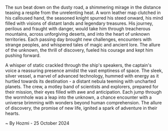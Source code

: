 
The sun beat down on the dusty road, a shimmering mirage in the distance teasing a respite from the unrelenting heat.  A worn leather map clutched in his calloused hand, the seasoned knight spurred his steed onward, his mind filled with visions of distant lands and legendary treasures.  His journey, perilous and fraught with danger, would take him through treacherous mountains, across unforgiving deserts, and into the heart of unknown territories.  Each passing day brought new challenges, encounters with strange peoples, and whispered tales of magic and ancient lore.  The allure of the unknown, the thrill of discovery, fueled his courage and kept him pushing forward.

A whisper of static crackled through the ship's speakers, the captain's voice a reassuring presence amidst the vast emptiness of space.  The sleek, silver vessel, a marvel of advanced technology, hummed with energy as it hurtled towards its destination - a distant nebula teeming with uncharted planets.  The crew, a motley band of scientists and explorers, prepared for their mission, their eyes filled with awe and anticipation.  Each jump through the wormhole was a leap into the unknown, a chance encounter with a universe brimming with wonders beyond human comprehension.  The allure of discovery, the promise of new life, ignited a spark of adventure in their hearts. 

~ By Hozmi - 25 October 2024
